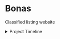 # Bonas

Classified listing website

<details>
  <summary>Project Timeline</summary>

Here's a weekly breakdown with expected results for each phase of developing the classified listing website with Next.js:

### **Week 1: Project Setup and Initial Planning**

**Tasks:**

- **Kickoff Meeting:** Define project scope, objectives, and roles.
- **Research and Tools Setup:** Select tools and set up the development environment.
- **Design and Planning:** Draft wireframes, user flow diagrams, and plan database schema.
- **Project Initialization:** Set up the Next.js project and initial project structure.

**Expected Results:**

- A clear project plan and timeline.
- Development environment ready and configured.
- Initial project structure in place.
- Wireframes and database schema drafted.

---

### **Week 2: Database Design and Authentication**

**Tasks:**

- **Database Design and Integration:** Design and implement the database schema; set up the database.
- **User Authentication and Authorization:** Integrate authentication (e.g., NextAuth.js) and set up user roles.

**Expected Results:**

- Database schema implemented and connected.
- User authentication system integrated and functioning.
- Basic user roles and permissions established.

---

### **Week 3: Basic Listing Functionality**

**Tasks:**

- **CRUD Operations for Listings:** Develop create, read, update, and delete functionality for listings.
- **UI Components for Listings:** Implement the basic UI components to display and manage listings.

**Expected Results:**

- Functional CRUD operations for listings.
- Basic listing interface developed and operational.

---

### **Week 4: User Profiles and Dashboard**

**Tasks:**

- **User Profile Pages:** Develop pages where users can view and edit their profiles.
- **User Dashboard:** Implement dashboard functionality for users to manage their listings.

**Expected Results:**

- User profile pages completed and functioning.
- User dashboard developed and users can manage their listings.

---

### **Week 5: Search, Filtering, and Payment Integration**

**Tasks:**

- **Search Functionality:** Implement search capabilities for listings.
- **Filters and Sorting:** Add filters and sorting options for listings.
- **Payment Integration:** Integrate a payment system (e.g., Stripe) and implement payment processing for premium listings.

**Expected Results:**

- Search and filtering functionalities operational.
- Payment system integrated and tested.

---

### **Week 6: Notifications, Messaging, and Refinement**

**Tasks:**

- **Notifications:** Add email notifications for user actions.
- **Messaging System:** Implement in-app messaging or chat functionality.
- **UI/UX Refinement:** Refine UI components and improve user experience based on feedback.

**Expected Results:**

- Notification system functioning.
- In-app messaging or chat implemented.
- UI/UX improvements made based on initial feedback.

---

### **Week 7: Testing and Deployment Preparation**

**Tasks:**

- **Testing:** Perform comprehensive testing (unit, integration, end-to-end).
- **Deployment Preparation:** Set up production environment (e.g., Vercel for Next.js) and ensure security and performance optimizations.

**Expected Results:**

- All major bugs identified and fixed.
- Production environment prepared and optimized.
- Application ready for deployment.

---

### **Week 8: Launch and Post-Launch Support**

**Tasks:**

- **Launch:** Deploy the application to production.
- **Post-Launch Monitoring:** Monitor the application for any immediate issues and address them.
- **Post-Launch Adjustments:** Gather user feedback and make necessary adjustments or fixes.

**Expected Results:**

- Successful deployment of the application.
- Initial issues identified and resolved.
- Application adjustments based on user feedback completed.

This roadmap should guide the development process effectively while ensuring each key aspect of the project is addressed within the given timeframe.

</details>
